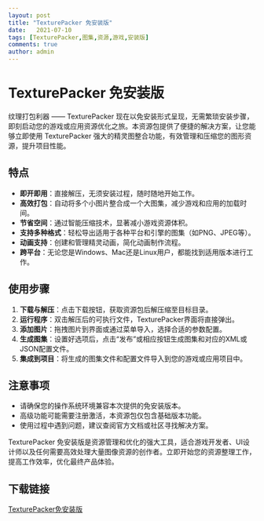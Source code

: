 ```yaml
---
layout: post
title: "TexturePacker 免安装版"
date:   2021-07-10
tags: [TexturePacker,图集,资源,游戏,安装版]
comments: true
author: admin
---
```

# TexturePacker 免安装版

纹理打包利器 —— TexturePacker 现在以免安装形式呈现，无需繁琐安装步骤，即刻启动您的游戏或应用资源优化之旅。本资源包提供了便捷的解决方案，让您能够立即使用 TexturePacker 强大的精灵图整合功能，有效管理和压缩您的图形资源，提升项目性能。

## 特点

- **即开即用**：直接解压，无须安装过程，随时随地开始工作。
- **高效打包**：自动将多个小图片整合成一个大图集，减少游戏和应用的加载时间。
- **节省空间**：通过智能压缩技术，显著减小游戏资源体积。
- **支持多种格式**：轻松导出适用于各种平台和引擎的图集（如PNG、JPEG等）。
- **动画支持**：创建和管理精灵动画，简化动画制作流程。
- **跨平台**：无论您是Windows、Mac还是Linux用户，都能找到适用版本进行工作。

## 使用步骤

1. **下载与解压**：点击下载按钮，获取资源包后解压缩至目标目录。
2. **运行程序**：双击解压后的可执行文件，TexturePacker界面将直接弹出。
3. **添加图片**：拖拽图片到界面或通过菜单导入，选择合适的参数配置。
4. **生成图集**：设置好选项后，点击“发布”或相应按钮生成图集和对应的XML或JSON配置文件。
5. **集成到项目**：将生成的图集文件和配置文件导入到您的游戏或应用项目中。

## 注意事项

- 请确保您的操作系统环境兼容本次提供的免安装版本。
- 高级功能可能需要注册激活，本资源包仅包含基础版本功能。
- 使用过程中遇到问题，建议查阅官方文档或社区寻找解决方案。

TexturePacker 免安装版是资源管理和优化的强大工具，适合游戏开发者、UI设计师以及任何需要高效处理大量图像资源的创作者。立即开始您的资源整理工作，提高工作效率，优化最终产品体验。

## 下载链接

[TexturePacker免安装版](https://pan.quark.cn/s/0a88e0cb5d38)